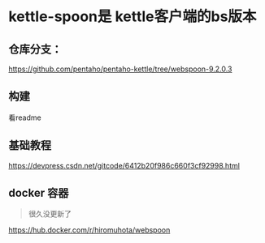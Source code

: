 
# kettle-spoon是 kettle客户端的bs版本

## 仓库分支：
https://github.com/pentaho/pentaho-kettle/tree/webspoon-9.2.0.3

## 构建
看readme 

## 基础教程
https://devpress.csdn.net/gitcode/6412b20f986c660f3cf92998.html

## docker 容器

> 很久没更新了

https://hub.docker.com/r/hiromuhota/webspoon